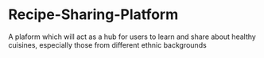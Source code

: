 # Recipe-Sharing-Platform
A plaform which will act as a hub for users to learn and share about healthy cuisines, especially those from different ethnic backgrounds
